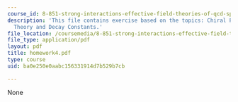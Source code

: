 ```yaml
---
course_id: 8-851-strong-interactions-effective-field-theories-of-qcd-spring-2006
description: 'This file contains exercise based on the topics: Chiral Perturbation
  Theory and Decay Constants.'
file_location: /coursemedia/8-851-strong-interactions-effective-field-theories-of-qcd-spring-2006/ba0e250e0aabc156331914d7b529b7cb_homework4.pdf
file_type: application/pdf
layout: pdf
title: homework4.pdf
type: course
uid: ba0e250e0aabc156331914d7b529b7cb

---
```

None